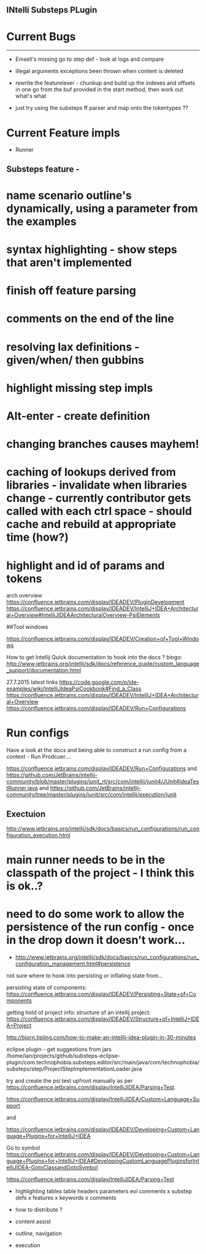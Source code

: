 ## INtelli Substeps PLugin

# Current Bugs
--------------

* Emsell's missing go to step def - look at logs and compare
* illegal arguments exceptions been thrown when content is deleted

* rewrite the featurelexer - chunkup and build up the indexes and offsets in one go from the buf provided in the start method, then work out what's what
- just try using the substeps ff parser and map onto the tokentypes ??


# Current Feature impls
* Runner


## Substeps feature - 
# name scenario outline's dynamically, using a parameter from the examples


# syntax highlighting - show steps that aren't implemented

# finish off feature parsing

# comments on the end of the line
# resolving lax definitions - given/when/ then gubbins


# highlight missing step impls
# Alt-enter - create definition


# changing branches causes mayhem!


# caching of lookups derived from libraries - invalidate when libraries change - currently contributor gets called with each ctrl space - should cache and rebuild at appropriate time (how?)

# highlight and id of params and tokens

arch overview
https://confluence.jetbrains.com/display/IDEADEV/PluginDevelopment
https://confluence.jetbrains.com/display/IDEADEV/IntelliJ+IDEA+Architectural+Overview#IntelliJIDEAArchitecturalOverview-PsiElements



##Tool windows 

https://confluence.jetbrains.com/display/IDEADEV/Creation+of+Tool+Windows

How to get Intellij Quick documentation to hook into the docs ?
bingo: http://www.jetbrains.org/intellij/sdk/docs/reference_guide/custom_language_support/documentation.html


27.7.2015
latest links
https://code.google.com/p/ide-examples/wiki/IntelliJIdeaPsiCookbook#Find_a_Class
https://confluence.jetbrains.com/display/IDEADEV/IntelliJ+IDEA+Architectural+Overview
https://confluence.jetbrains.com/display/IDEADEV/Run+Configurations


# Run configs

Have a look at the docs and being able to construct a run config from a context - Run Prodcuer....


https://confluence.jetbrains.com/display/IDEADEV/Run+Configurations
and
https://github.com/JetBrains/intellij-community/blob/master/plugins/junit_rt/src/com/intellij/junit4/JUnit4IdeaTestRunner.java
and 
https://github.com/JetBrains/intellij-community/tree/master/plugins/junit/src/com/intellij/execution/junit


## Exectuion
http://www.jetbrains.org/intellij/sdk/docs/basics/run_configurations/run_configuration_execution.html

# main runner needs to be in the classpath of the project - I think this is ok..?

# need to do some work to allow the persistence of the run config - once in the drop down it doesn't work...
- http://www.jetbrains.org/intellij/sdk/docs/basics/run_configurations/run_configuration_management.html#persistence

not sure where to hook into persisting or inflating state from...


persisting state of components:
https://confluence.jetbrains.com/display/IDEADEV/Persisting+State+of+Components

getting hold of project info:
structure of an intellij project:
https://confluence.jetbrains.com/display/IDEADEV/Structure+of+IntelliJ+IDEA+Project

http://bjorn.tipling.com/how-to-make-an-intellij-idea-plugin-in-30-minutes


eclipse plugin - get suggestions from jars
/home/ian/projects/github/substeps-eclipse-plugin/com.technophobia.substeps.editor/src/main/java/com/technophobia/substeps/step/ProjectStepImplementationLoader.java




try and create the psi test upfront manually
as per https://confluence.jetbrains.com/display/IntelliJIDEA/Parsing+Test.

https://confluence.jetbrains.com/display/IntelliJIDEA/Custom+Language+Support

and 

https://confluence.jetbrains.com/display/IDEADEV/Developing+Custom+Language+Plugins+for+IntelliJ+IDEA


Go to symbol
https://confluence.jetbrains.com/display/IDEADEV/Developing+Custom+Language+Plugins+for+IntelliJ+IDEA#DevelopingCustomLanguagePluginsforIntelliJIDEA-GotoClassandGotoSymbol



https://confluence.jetbrains.com/display/IntelliJIDEA/Parsing+Test


* highlighting
    tables
    table headers
    parameters
    eol comments
  x  substep defs
  x  features
  x  keywords
  x  comments

* how to distribute ?
    
* content assist

* outline, navigation

* execution